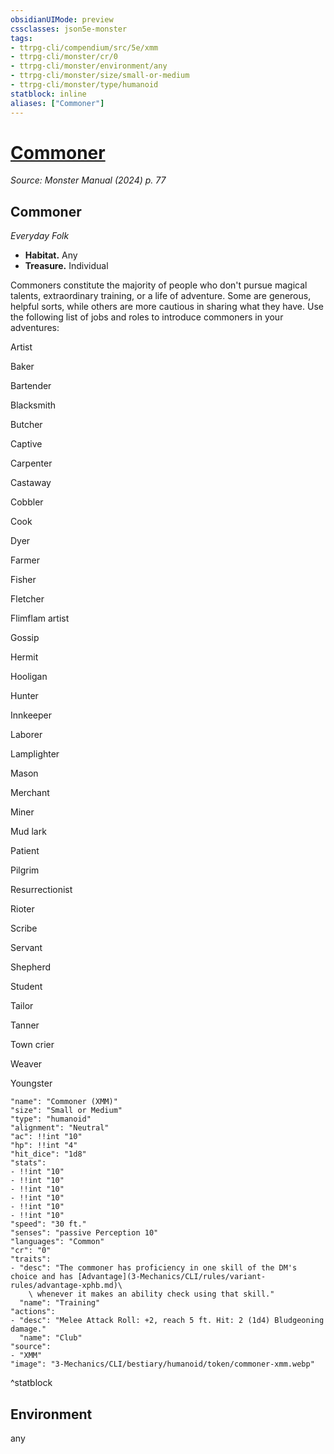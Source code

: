 ```yaml
---
obsidianUIMode: preview
cssclasses: json5e-monster
tags:
- ttrpg-cli/compendium/src/5e/xmm
- ttrpg-cli/monster/cr/0
- ttrpg-cli/monster/environment/any
- ttrpg-cli/monster/size/small-or-medium
- ttrpg-cli/monster/type/humanoid
statblock: inline
aliases: ["Commoner"]
---
```

# [Commoner](3-Mechanics\CLI\bestiary\humanoid/commoner-xmm.md)
*Source: Monster Manual (2024) p. 77*  

## Commoner

*Everyday Folk*

- **Habitat.** Any  
- **Treasure.** Individual  

Commoners constitute the majority of people who don't pursue magical talents, extraordinary training, or a life of adventure. Some are generous, helpful sorts, while others are more cautious in sharing what they have. Use the following list of jobs and roles to introduce commoners in your adventures:

Artist

Baker

Bartender

Blacksmith

Butcher

Captive

Carpenter

Castaway

Cobbler

Cook

Dyer

Farmer

Fisher

Fletcher

Flimflam artist

Gossip

Hermit

Hooligan

Hunter

Innkeeper

Laborer

Lamplighter

Mason

Merchant

Miner

Mud lark

Patient

Pilgrim

Resurrectionist

Rioter

Scribe

Servant

Shepherd

Student

Tailor

Tanner

Town crier

Weaver

Youngster

```statblock
"name": "Commoner (XMM)"
"size": "Small or Medium"
"type": "humanoid"
"alignment": "Neutral"
"ac": !!int "10"
"hp": !!int "4"
"hit_dice": "1d8"
"stats":
- !!int "10"
- !!int "10"
- !!int "10"
- !!int "10"
- !!int "10"
- !!int "10"
"speed": "30 ft."
"senses": "passive Perception 10"
"languages": "Common"
"cr": "0"
"traits":
- "desc": "The commoner has proficiency in one skill of the DM's choice and has [Advantage](3-Mechanics/CLI/rules/variant-rules/advantage-xphb.md)\
    \ whenever it makes an ability check using that skill."
  "name": "Training"
"actions":
- "desc": "Melee Attack Roll: +2, reach 5 ft. Hit: 2 (1d4) Bludgeoning damage."
  "name": "Club"
"source":
- "XMM"
"image": "3-Mechanics/CLI/bestiary/humanoid/token/commoner-xmm.webp"
```
^statblock

## Environment

any